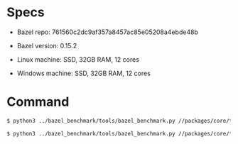 # Specs

* Bazel repo: 761560c2dc9af357a8457ac85e05208a4ebde48b

* Bazel version: 0.15.2

* Linux machine: SSD, 32GB RAM, 12 cores

* Windows machine: SSD, 32GB RAM, 12 cores


# Command

```sh
$ python3 ../bazel_benchmark/tools/bazel_benchmark.py //packages/core/test/render3 --profile_type=json-profile --project_name=Angular --profile_data_dir=../bazel_benchmark/Angular/auto/Linux --patch_file=angular-inc.patch

$ python3 ../bazel_benchmark/tools/bazel_benchmark.py //packages/core/test/render3 --profile_type=analyze-profile --project_name=Angular --profile_data_dir=../bazel_benchmark/Angular/auto/Linux --patch_file=angular-inc.patch
```

